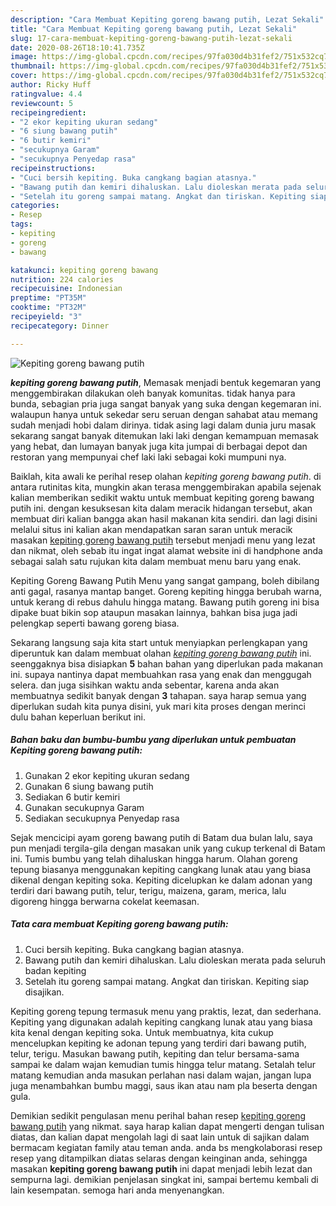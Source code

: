 ```yaml
---
description: "Cara Membuat Kepiting goreng bawang putih, Lezat Sekali"
title: "Cara Membuat Kepiting goreng bawang putih, Lezat Sekali"
slug: 17-cara-membuat-kepiting-goreng-bawang-putih-lezat-sekali
date: 2020-08-26T18:10:41.735Z
image: https://img-global.cpcdn.com/recipes/97fa030d4b31fef2/751x532cq70/kepiting-goreng-bawang-putih-foto-resep-utama.jpg
thumbnail: https://img-global.cpcdn.com/recipes/97fa030d4b31fef2/751x532cq70/kepiting-goreng-bawang-putih-foto-resep-utama.jpg
cover: https://img-global.cpcdn.com/recipes/97fa030d4b31fef2/751x532cq70/kepiting-goreng-bawang-putih-foto-resep-utama.jpg
author: Ricky Huff
ratingvalue: 4.4
reviewcount: 5
recipeingredient:
- "2 ekor kepiting ukuran sedang"
- "6 siung bawang putih"
- "6 butir kemiri"
- "secukupnya Garam"
- "secukupnya Penyedap rasa"
recipeinstructions:
- "Cuci bersih kepiting. Buka cangkang bagian atasnya."
- "Bawang putih dan kemiri dihaluskan. Lalu dioleskan merata pada seluruh badan kepiting"
- "Setelah itu goreng sampai matang. Angkat dan tiriskan. Kepiting siap disajikan."
categories:
- Resep
tags:
- kepiting
- goreng
- bawang

katakunci: kepiting goreng bawang 
nutrition: 224 calories
recipecuisine: Indonesian
preptime: "PT35M"
cooktime: "PT32M"
recipeyield: "3"
recipecategory: Dinner

---
```



![Kepiting goreng bawang putih](https://img-global.cpcdn.com/recipes/97fa030d4b31fef2/751x532cq70/kepiting-goreng-bawang-putih-foto-resep-utama.jpg)

<b><i>kepiting goreng bawang putih</i></b>, Memasak menjadi bentuk kegemaran yang menggembirakan dilakukan oleh banyak komunitas. tidak hanya para bunda, sebagian pria juga sangat banyak yang suka dengan kegemaran ini. walaupun hanya untuk sekedar seru seruan dengan sahabat atau memang sudah menjadi hobi dalam dirinya. tidak asing lagi dalam dunia juru masak sekarang sangat banyak ditemukan laki laki dengan kemampuan memasak yang hebat, dan lumayan banyak juga kita jumpai di berbagai depot dan restoran yang mempunyai chef laki laki sebagai koki mumpuni nya.

Baiklah, kita awali ke perihal resep olahan <i>kepiting goreng bawang putih</i>. di antara rutinitas kita, mungkin akan terasa menggembirakan apabila sejenak kalian memberikan sedikit waktu untuk membuat kepiting goreng bawang putih ini. dengan kesuksesan kita dalam meracik hidangan tersebut, akan membuat diri kalian bangga akan hasil makanan kita sendiri. dan lagi disini melalui situs ini kalian akan mendapatkan saran saran untuk meracik masakan <u>kepiting goreng bawang putih</u> tersebut menjadi menu yang lezat dan nikmat, oleh sebab itu ingat ingat alamat website ini di handphone anda sebagai salah satu rujukan kita dalam membuat menu baru yang enak.

Kepiting Goreng Bawang Putih Menu yang sangat gampang, boleh dibilang anti gagal, rasanya mantap banget. Goreng kepiting hingga berubah warna, untuk kerang di rebus dahulu hingga matang. Bawang putih goreng ini bisa dipake buat bikin sop ataupun masakan lainnya, bahkan bisa juga jadi pelengkap seperti bawang goreng biasa.


Sekarang langsung saja kita start untuk menyiapkan perlengkapan yang diperuntuk kan dalam membuat olahan <u><i>kepiting goreng bawang putih</i></u> ini. seenggaknya bisa disiapkan <b>5</b> bahan bahan yang diperlukan pada makanan ini. supaya nantinya dapat membuahkan rasa yang enak dan menggugah selera. dan juga sisihkan waktu anda sebentar, karena anda akan membuatnya sedikit banyak dengan <b>3</b> tahapan. saya harap semua yang diperlukan sudah kita punya disini, yuk mari kita proses dengan merinci dulu bahan keperluan berikut ini.

<!--inarticleads1-->

##### Bahan baku dan bumbu-bumbu yang diperlukan untuk pembuatan Kepiting goreng bawang putih:

1. Gunakan 2 ekor kepiting ukuran sedang
1. Gunakan 6 siung bawang putih
1. Sediakan 6 butir kemiri
1. Gunakan secukupnya Garam
1. Sediakan secukupnya Penyedap rasa


Sejak mencicipi ayam goreng bawang putih di Batam dua bulan lalu, saya pun menjadi tergila-gila dengan masakan unik yang cukup terkenal di Batam ini. Tumis bumbu yang telah dihaluskan hingga harum. Olahan goreng tepung biasanya menggunakan kepiting cangkang lunak atau yang biasa dikenal dengan kepiting soka. Kepiting dicelupkan ke dalam adonan yang terdiri dari bawang putih, telur, terigu, maizena, garam, merica, lalu digoreng hingga berwarna cokelat keemasan. 

<!--inarticleads2-->

##### Tata cara membuat Kepiting goreng bawang putih:

1. Cuci bersih kepiting. Buka cangkang bagian atasnya.
1. Bawang putih dan kemiri dihaluskan. Lalu dioleskan merata pada seluruh badan kepiting
1. Setelah itu goreng sampai matang. Angkat dan tiriskan. Kepiting siap disajikan.


Kepiting goreng tepung termasuk menu yang praktis, lezat, dan sederhana. Kepiting yang digunakan adalah kepiting cangkang lunak atau yang biasa kita kenal dengan kepiting soka. Untuk membuatnya, kita cukup mencelupkan kepiting ke adonan tepung yang terdiri dari bawang putih, telur, terigu. Masukan bawang putih, kepiting dan telur bersama-sama sampai ke dalam wajan kemudian tumis hingga telur matang. Setalah telur matang kemudian anda masukan perlahan nasi dalam wajan, jangan lupa juga menambahkan bumbu maggi, saus ikan atau nam pla beserta dengan gula. 

Demikian sedikit pengulasan menu perihal bahan resep <u>kepiting goreng bawang putih</u> yang nikmat. saya harap kalian dapat mengerti dengan tulisan diatas, dan kalian dapat mengolah lagi di saat lain untuk di sajikan dalam bermacam kegiatan family atau teman anda. anda bs mengkolaborasi resep resep yang ditampilkan diatas selaras dengan keinginan anda, sehingga masakan <b>kepiting goreng bawang putih</b> ini dapat menjadi lebih lezat dan sempurna lagi. demikian penjelasan singkat ini, sampai bertemu kembali di lain kesempatan. semoga hari anda menyenangkan.
